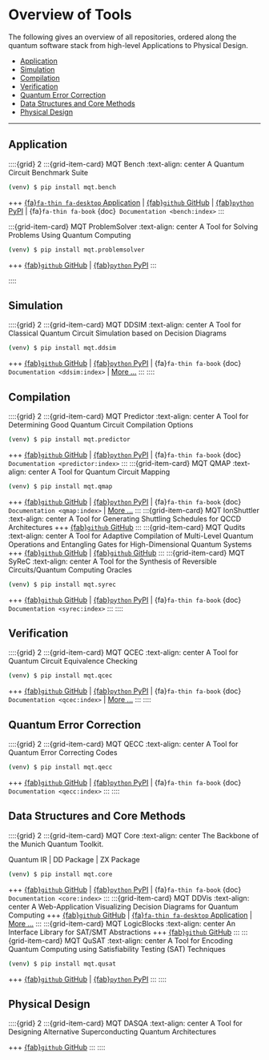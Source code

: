 # Overview of Tools

The following gives an overview of all repositories, ordered along the quantum software stack from high-level Applications to Physical Design.

- [Application](#application)
- [Simulation](#simulation)
- [Compilation](#compilation)
- [Verification](#verification)
- [Quantum Error Correction](#quantum-error-correction)
- [Data Structures and Core Methods](#data-structures-and-core-methods)
- [Physical Design](#physical-design)

---

## Application

::::{grid} 2
:::{grid-item-card} MQT Bench
:text-align: center
A Quantum Circuit Benchmark Suite

```bash
(venv) $ pip install mqt.bench
```

+++
[{fa}`fa-thin fa-desktop` Application](https://www.cda.cit.tum.de/mqtbench/) | [{fab}`github` GitHub](https://github.com/cda-tum/mqt-bench) | [{fab}`python` PyPI](https://pypi.org/project/mqt.bench/) | {fa}`fa-thin fa-book` {doc}` Documentation <bench:index>`
:::

:::{grid-item-card} MQT ProblemSolver
:text-align: center
A Tool for Solving Problems Using Quantum Computing

```bash
(venv) $ pip install mqt.problemsolver
```

+++
[{fab}`github` GitHub](https://github.com/cda-tum/mqt-problemsolver) | [{fab}`python` PyPI](https://pypi.org/project/mqt.problemsolver/)
:::

::::

## Simulation

::::{grid} 2
:::{grid-item-card} MQT DDSIM
:text-align: center
A Tool for Classical Quantum Circuit Simulation based on Decision Diagrams

```bash
(venv) $ pip install mqt.ddsim
```

+++
[{fab}`github` GitHub](https://github.com/cda-tum/mqt-ddsim) | [{fab}`python` PyPI](https://pypi.org/project/mqt.ddsim/) | {fa}`fa-thin fa-book` {doc}` Documentation <ddsim:index>` | [More ...](https://www.cda.cit.tum.de/research/quantum_simulation/)
:::
::::

## Compilation

::::{grid} 2
:::{grid-item-card} MQT Predictor
:text-align: center
A Tool for Determining Good Quantum Circuit Compilation Options

```bash
(venv) $ pip install mqt.predictor
```

+++
[{fab}`github` GitHub](https://github.com/cda-tum/mqt-predictor) | [{fab}`python` PyPI](https://pypi.org/project/mqt.predictor/) | {fa}`fa-thin fa-book` {doc}` Documentation <predictor:index>`
:::
:::{grid-item-card} MQT QMAP
:text-align: center
A Tool for Quantum Circuit Mapping

```bash
(venv) $ pip install mqt.qmap
```

+++
[{fab}`github` GitHub](https://github.com/cda-tum/mqt-qmap) | [{fab}`python` PyPI](https://pypi.org/project/mqt.qmap/) | {fa}`fa-thin fa-book` {doc}` Documentation <qmap:index>` | [More ...](https://www.cda.cit.tum.de/research/ibm_qx_mapping/)
:::
:::{grid-item-card} MQT IonShuttler
:text-align: center
A Tool for Generating Shuttling Schedules for QCCD Architectures
+++
[{fab}`github` GitHub](https://github.com/cda-tum/ion-shuttler)
:::
:::{grid-item-card} MQT Qudits
:text-align: center
A Tool for Adaptive Compilation of Multi-Level Quantum Operations and Entangling Gates for High-Dimensional Quantum Systems
+++
[{fab}`github` GitHub](https://github/com/cda-tum/qudit-compilation) | [{fab}`github` GitHub](https://github/com/cda-tum/qudit-entanglement-compilation)
:::
:::{grid-item-card} MQT SyReC
:text-align: center
A Tool for the Synthesis of Reversible Circuits/Quantum Computing Oracles

```bash
(venv) $ pip install mqt.syrec
```

+++
[{fab}`github` GitHub](https://github.com/cda-tum/mqt-syrec) | [{fab}`python` PyPI](https://pypi.org/project/mqt.syrec/) | {fa}`fa-thin fa-book` {doc}` Documentation <syrec:index>`
:::
::::

## Verification

::::{grid} 2
:::{grid-item-card} MQT QCEC
:text-align: center
A Tool for Quantum Circuit Equivalence Checking

```bash
(venv) $ pip install mqt.qcec
```

+++
[{fab}`github` GitHub](https://github.com/cda-tum/mqt-qcec) | [{fab}`python` PyPI](https://pypi.org/project/mqt.qcec/) | {fa}`fa-thin fa-book` {doc}` Documentation <qcec:index>` | [More ...](https://www.cda.cit.tum.de/research/quantum_verification/)
:::
::::

## Quantum Error Correction

::::{grid} 2
:::{grid-item-card} MQT QECC
:text-align: center
A Tool for Quantum Error Correcting Codes

```bash
(venv) $ pip install mqt.qecc
```

+++
[{fab}`github` GitHub](https://github.com/cda-tum/mqt-qecc) | [{fab}`python` PyPI](https://pypi.org/project/mqt.qecc/) | {fa}`fa-thin fa-book` {doc}` Documentation <qecc:index>`
:::
::::

## Data Structures and Core Methods

::::{grid} 2
:::{grid-item-card} MQT Core
:text-align: center
The Backbone of the Munich Quantum Toolkit.

Quantum IR | DD Package | ZX Package

```bash
(venv) $ pip install mqt.core
```

+++
[{fab}`github` GitHub](https://github.com/cda-tum/mqt-core) | [{fab}`python` PyPI](https://pypi.org/project/mqt.core/) | {fa}`fa-thin fa-book` {doc}` Documentation <core:index>`
:::
:::{grid-item-card} MQT DDVis
:text-align: center
A Web-Application Visualizing Decision Diagrams for Quantum Computing
+++
[{fab}`github` GitHub](https://github.com/cda-tum/mqt-ddvis) | [{fa}`fa-thin fa-desktop` Application](https://www.cda.cit.tum.de/app/ddvis/) | [More ...](https://www.cda.cit.tum.de/research/quantum_dd/)
:::
:::{grid-item-card} MQT LogicBlocks
:text-align: center
An Interface Library for SAT/SMT Abstractions
+++
[{fab}`github` GitHub](https://github.com/cda-tum/logicblocks)
:::
:::{grid-item-card} MQT QuSAT
:text-align: center
A Tool for Encoding Quantum Computing using Satisfiability Testing (SAT) Techniques

```bash
(venv) $ pip install mqt.qusat
```

+++
[{fab}`github` GitHub](https://github.com/cda-tum/mqt-qusat) | [{fab}`python` PyPI](https://pypi.org/project/mqt.qusat/)
:::
::::

## Physical Design

::::{grid} 2
:::{grid-item-card} MQT DASQA
:text-align: center
A Tool for Designing Alternative Superconducting Quantum Architectures

+++
[{fab}`github` GitHub](https://github.com/cda-tum/mqt-dasqa)
:::
::::
